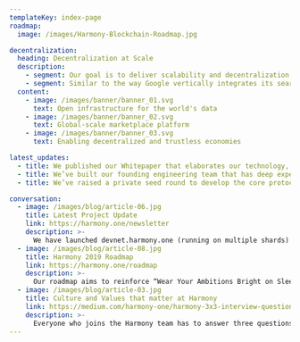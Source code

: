 ```yaml
---
templateKey: index-page
roadmap:
  image: /images/Harmony-Blockchain-Roadmap.jpg

decentralization:
  heading: Decentralization at Scale
  description:
    - segment: Our goal is to deliver scalability and decentralization. The promise of blockchain is to enable decentralized coordination at scale but no platform has yet been able to achieve both. Harmony aims to change that.
    - segment: Similar to the way Google vertically integrates its search infrastructure, we take a full stack approach to solve consensus at scale. We apply 10x innovations at every layer in consensus algorithms, systems and networking to maximize the performance of our network while maintaining decentralization. Our end-to-end integration allows us to iterate faster and make more aggressive optimizations than could be done with a modular approach.
  content:
    - image: /images/banner/banner_01.svg
      text: Open infrastructure for the world's data
    - image: /images/banner/banner_02.svg
      text: Global-scale marketplace platform
    - image: /images/banner/banner_03.svg
      text: Enabling decentralized and trustless economies

latest_updates:
  - title: We published our Whitepaper that elaborates our technology, research and key guiding principles.
  - title: We’ve built our founding engineering team that has deep experience in building large-scale infrastructure.
  - title: We’ve raised a private seed round to develop the core protocol and start engaging our early community.

conversation:
  - image: /images/blog/article-06.jpg
    title: Latest Project Update
    link: https://harmony.one/newsletter
    description: >-
      We have launched devnet.harmony.one (running on multiple shards) and community forum talk.harmony.one (hosting discussion on consensus & sharding).
  - image: /images/blog/article-08.jpg
    title: Harmony 2019 Roadmap
    link: https://harmony.one/roadmap
    description: >-
      Our roadmap aims to reinforce “Wear Your Ambitions Bright on Sleeve” with Harmony community, and to plan for the “Crypto Winter & Invincible Summer.”
  - image: /images/blog/article-03.jpg
    title: Culture and Values that matter at Harmony
    link: https://medium.com/harmony-one/harmony-3x3-interview-questions-on-%20culture-and-values-b87c8b92774
    description: >-
      Everyone who joins the Harmony team has to answer three questions on Culture. We're very intentional about the culture we want to build and live everyday.
---
```

